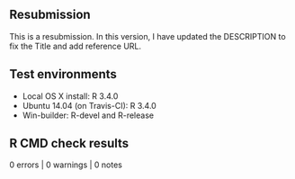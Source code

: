 ## Resubmission

This is a resubmission. In this version, I have updated the DESCRIPTION to fix the Title and add reference URL.

## Test environments

* Local OS X install: R 3.4.0
* Ubuntu 14.04 (on Travis-CI): R 3.4.0
* Win-builder: R-devel and R-release

## R CMD check results

0 errors | 0 warnings | 0 notes

